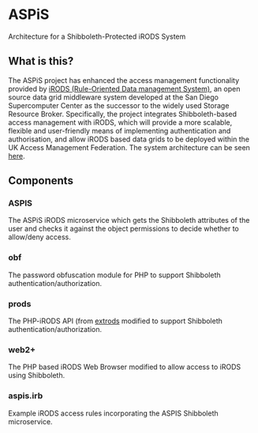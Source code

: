 # ASPiS
Architecture for a Shibboleth-Protected iRODS System

## What is this?

The ASPiS project has enhanced the access management functionality provided by [iRODS (Rule-Oriented Data management System)](http://www.irods.org), an open source data grid middleware system developed at the San Diego Supercomputer Center as the successor to the widely used Storage Resource Broker. Specifically, the project integrates Shibboleth-based access management with iRODS, which will provide a more scalable, flexible and user-friendly means of implementing authentication and authorisation, and allow iRODS based data grids to be deployed within the UK Access Management Federation. The system architecture can be seen [here](http://aspis.cerch.kcl.ac.uk/wp-uploads/2008/11/ASPiS3-1024x646.png).

## Components

### ASPIS
The ASPiS iRODS microservice which gets the Shibboleth attributes of the user and checks it against the object permissions to decide whether to allow/deny access.

### obf
The password obfuscation module for PHP to support Shibboleth authentication/authorization.

### prods
The PHP-iRODS API (from [extrods](http://code.google.com/p/extrods/) modified to support Shibboleth authentication/authorization.

### web2+
The PHP based iRODS Web Browser modified to allow access to iRODS using Shibboleth.

### aspis.irb
Example iRODS access rules incorporating the ASPIS Shibboleth microservice.
